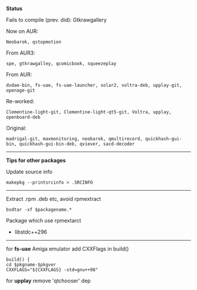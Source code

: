 **Status**

Fails to compile (prev. did): Gtkrawgallery

Now on AUR:

    Neobarok, qstopmotion

From AUR3: 

    spe, gtkrawgalley, qcomicbook, squeezeplay

From AUR: 

    dvdae-bin, fs-uae, fs-uae-launcher, solar2, voltra-deb, upplay-git, openage-git

Re-worked:

    Clementine-light-git, Clementine-light-qt5-git, Voltra, upplay, openboard-deb

Original: 

    madrigal-git, maxmonitoring, neobarok, qmultirecord, quickhash-gui-bin, quickhash-gui-bin-deb, qviever, sacd-decoder

***

**Tips for other packages**

Update source info

    makepkg --printsrcinfo > .SRCINFO

***

Extract .rpm .deb etc, avoid rpmextract

    bsdtar -xf $packagename.*

Package which use rpmextarct

* libstdc++296

***

for **fs-uae** Amiga emulator add CXXFlags in build()

	build() {
	cd $pkgname-$pkgver
	CXXFLAGS="${CXXFLAGS} -std=gnu++98"

for **upplay** remove 'qtchooser' dep
